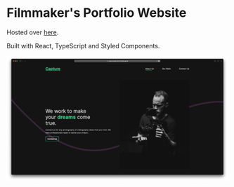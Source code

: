 # Filmmaker's Portfolio Website

Hosted over [here](https://vibrant-brattain-45c715.netlify.app/).

Built with React, TypeScript and Styled Components.

![website screenshot](./capture-landing.png)
